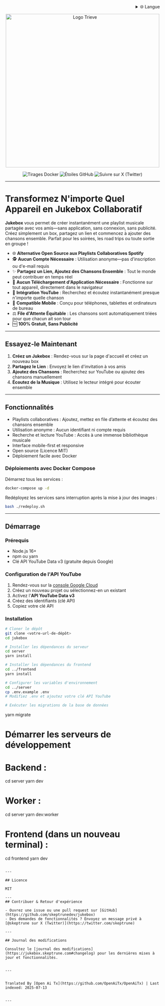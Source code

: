<div align="right">
  <details>
    <summary >🌐 Langue</summary>
    <div>
      <div align="right">
        <p><a href="https://openaitx.github.io/view.html?user=skeptrunedev&project=jukebox&lang=en">English</a></p>
        <p><a href="https://openaitx.github.io/view.html?user=skeptrunedev&project=jukebox&lang=zh-CN">简体中文</a></p>
        <p><a href="https://openaitx.github.io/view.html?user=skeptrunedev&project=jukebox&lang=zh-TW">繁體中文</a></p>
        <p><a href="https://openaitx.github.io/view.html?user=skeptrunedev&project=jukebox&lang=ja">日本語</a></p>
        <p><a href="https://openaitx.github.io/view.html?user=skeptrunedev&project=jukebox&lang=ko">한국어</a></p>
        <p><a href="https://openaitx.github.io/view.html?user=skeptrunedev&project=jukebox&lang=hi">हिन्दी</a></p>
        <p><a href="https://openaitx.github.io/view.html?user=skeptrunedev&project=jukebox&lang=th">ไทย</a></p>
        <p><a href="https://openaitx.github.io/view.html?user=skeptrunedev&project=jukebox&lang=fr">Français</a></p>
        <p><a href="https://openaitx.github.io/view.html?user=skeptrunedev&project=jukebox&lang=de">Deutsch</a></p>
        <p><a href="https://openaitx.github.io/view.html?user=skeptrunedev&project=jukebox&lang=es">Español</a></p>
        <p><a href="https://openaitx.github.io/view.html?user=skeptrunedev&project=jukebox&lang=it">Itapano</a></p>
        <p><a href="https://openaitx.github.io/view.html?user=skeptrunedev&project=jukebox&lang=ru">Русский</a></p>
        <p><a href="https://openaitx.github.io/view.html?user=skeptrunedev&project=jukebox&lang=pt">Português</a></p>
        <p><a href="https://openaitx.github.io/view.html?user=skeptrunedev&project=jukebox&lang=nl">Nederlands</a></p>
        <p><a href="https://openaitx.github.io/view.html?user=skeptrunedev&project=jukebox&lang=pl">Polski</a></p>
        <p><a href="https://openaitx.github.io/view.html?user=skeptrunedev&project=jukebox&lang=ar">العربية</a></p>
        <p><a href="https://openaitx.github.io/view.html?user=skeptrunedev&project=jukebox&lang=fa">فارسی</a></p>
        <p><a href="https://openaitx.github.io/view.html?user=skeptrunedev&project=jukebox&lang=tr">Türkçe</a></p>
        <p><a href="https://openaitx.github.io/view.html?user=skeptrunedev&project=jukebox&lang=vi">Tiếng Việt</a></p>
        <p><a href="https://openaitx.github.io/view.html?user=skeptrunedev&project=jukebox&lang=id">Bahasa Indonesia</a></p>
      </div>
    </div>
  </details>
</div>

<p align="center">
  <a href="https://www.jukeboxhq.com">
    <img height="500" src="https://raw.githubusercontent.com/skeptrunedev/jukebox/main/frontend/public/opengraph-image.jpg" alt="Logo Trieve">
  </a>
</p>

<p align="center">
  <a href="https://hub.docker.com/r/skeptrune/jukebox-server" style="text-decoration: none;">
    <img src="https://img.shields.io/docker/pulls/skeptrune/jukebox-server?style=flat-square" alt="Tirages Docker" />
  </a>
  <a href="https://github.com/skeptrunedev/jukebox/stargazers" style="text-decoration: none;">
    <img src="https://img.shields.io/github/stars/skeptrunedev/jukebox?style=flat-square" alt="Étoiles GitHub" />
  </a>
  <a href="https://x.com/skeptrune" style="text-decoration: none;">
    <img src="https://img.shields.io/badge/follow%20on-x.com-1da1f2?logo=x&style=flat-square" alt="Suivre sur X (Twitter)" />
  </a>
</p>

---
# Transformez N'importe Quel Appareil en Jukebox Collaboratif

**Jukebox** vous permet de créer instantanément une playlist musicale partagée avec vos amis—sans application, sans connexion, sans publicité. Créez simplement un box, partagez un lien et commencez à ajouter des chansons ensemble. Parfait pour les soirées, les road trips ou toute sortie en groupe !

- 🌐 **Alternative Open Source aux Playlists Collaboratives Spotify**
- 🕵️ **Aucun Compte Nécessaire** : Utilisation anonyme—pas d'inscription ou d'e-mail requis
- ✨ **Partagez un Lien, Ajoutez des Chansons Ensemble** : Tout le monde peut contribuer en temps réel
- 🚀 **Aucun Téléchargement d'Application Nécessaire** : Fonctionne sur tout appareil, directement dans le navigateur
- 🎵 **Intégration YouTube** : Recherchez et écoutez instantanément presque n'importe quelle chanson
- 📱 **Compatible Mobile** : Conçu pour téléphones, tablettes et ordinateurs de bureau
- ⚖️ **File d'Attente Équitable** : Les chansons sont automatiquement triées pour que chacun ait son tour
- 🆓 **100% Gratuit, Sans Publicité**

---

## Essayez-le Maintenant

1. **Créez un Jukebox** : Rendez-vous sur la page d'accueil et créez un nouveau box
2. **Partagez le Lien** : Envoyez le lien d'invitation à vos amis
3. **Ajoutez des Chansons** : Recherchez sur YouTube ou ajoutez des chansons manuellement
4. **Écoutez de la Musique** : Utilisez le lecteur intégré pour écouter ensemble

---
## Fonctionnalités

- Playlists collaboratives : Ajoutez, mettez en file d’attente et écoutez des chansons ensemble
- Utilisation anonyme : Aucun identifiant ni compte requis
- Recherche et lecture YouTube : Accès à une immense bibliothèque musicale
- Interface mobile-first et responsive
- Open source (Licence MIT)
- Déploiement facile avec Docker

### Déploiements avec Docker Compose

Démarrez tous les services :

```bash
docker-compose up -d
```

Redéployez les services sans interruption après la mise à jour des images :

```bash
bash ./redeploy.sh
```
---

## Démarrage

### Prérequis

- Node.js 16+
- npm ou yarn
- Clé API YouTube Data v3 (gratuite depuis Google)

### Configuration de l'API YouTube

1. Rendez-vous sur la [console Google Cloud](https://console.cloud.google.com/)
2. Créez un nouveau projet ou sélectionnez-en un existant
3. Activez l'**API YouTube Data v3**
4. Créez des identifiants (clé API)
5. Copiez votre clé API

### Installation
```bash
# Cloner le dépôt
git clone <votre-url-de-dépôt>
cd jukebox

# Installer les dépendances du serveur
cd server
yarn install

# Installer les dépendances du frontend
cd ../frontend
yarn install

# Configurer les variables d'environnement
cd ../server
cp .env.example .env
# Modifiez .env et ajoutez votre clé API YouTube

# Exécuter les migrations de la base de données
```
yarn migrate

# Démarrer les serveurs de développement
# Backend :
cd server
yarn dev
# Worker :
cd server
yarn dev:worker
# Frontend (dans un nouveau terminal) :
cd frontend
yarn dev
```

---

## Licence

MIT

---
## Contribuer & Retour d'expérience

- Ouvrez une issue ou une pull request sur [GitHub](https://github.com/skeptrunedev/jukebox)
- Des demandes de fonctionnalités ? Envoyez un message privé à [@skeptrune sur X (Twitter)](https://twitter.com/skeptrune)

---

## Journal des modifications

Consultez le [journal des modifications](https://jukebox.skeptrune.com#changelog) pour les dernières mises à jour et fonctionnalités.

---

Tranlated By [Open Ai Tx](https://github.com/OpenAiTx/OpenAiTx) | Last indexed: 2025-07-13

---